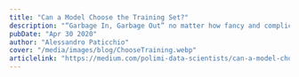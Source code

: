 ```yaml
---
title: "Can a Model Choose the Training Set?"
description: "“Garbage In, Garbage Out” no matter how fancy and complicate your state-of-the art algorithm is"
pubDate: "Apr 30 2020"
author: "Alessandro Paticchio"
cover: "/media/images/blog/ChooseTraining.webp"
articlelink: "https://medium.com/polimi-data-scientists/can-a-model-choose-the-training-set-76ab610d24f2"
---
```

